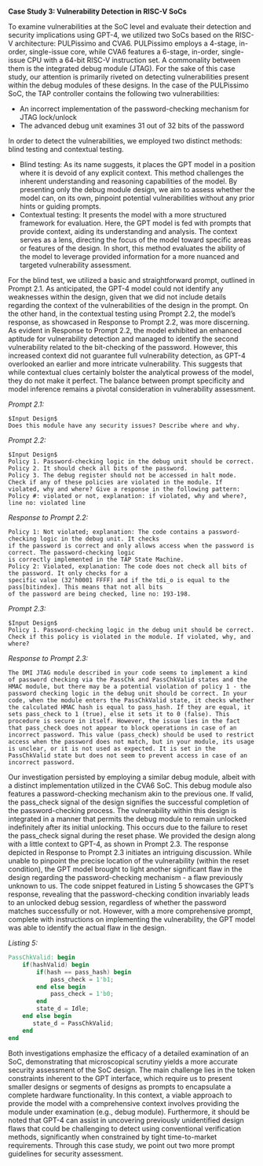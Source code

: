 **Case Study 3: Vulnerability Detection in RISC-V SoCs**

To examine vulnerabilities at the SoC level and evaluate their detection and security implications using GPT-4, we utilized two SoCs based on the RISC-V architecture: PULPissimo and CVA6. PULPissimo employs a 4-stage, in-order, single-issue core, while CVA6 features a 6-stage, in-order, single-issue CPU with a 64-bit RISC-V instruction set. A commonality between them is the integrated debug module (JTAG). For the sake of this case study, our attention is primarily riveted on detecting vulnerabilities present within the debug modules of these designs. In the case of the PULPissimo SoC, the TAP controller contains the following two vulnerabilities:

- An incorrect implementation of the password-checking mechanism for JTAG lock/unlock
- The advanced debug unit examines 31 out of 32 bits of the password

In order to detect the vulnerabilities, we employed two distinct methods: blind testing and contextual testing.

- Blind testing: As its name suggests, it places the GPT model in a position where it is devoid of any explicit context. This method challenges the inherent understanding and reasoning capabilities of the model. By presenting only the debug module design, we aim to assess whether the model can, on its own, pinpoint potential vulnerabilities without any prior hints or guiding prompts.
- Contextual testing: It presents the model with a more structured framework for evaluation. Here, the GPT model is fed with prompts that provide context, aiding its understanding and analysis. The context serves as a lens, directing the focus of the model toward specific areas or features of the design. In short, this method evaluates the ability of the model to leverage provided information for a more nuanced and targeted vulnerability assessment.


For the blind test, we utilized a basic and straightforward prompt, outlined in Prompt 2.1. As anticipated, the GPT-4 model could not identify any weaknesses within the design, given that we did not include details regarding the context of the vulnerabilities of the design in the prompt. On the other hand, in the contextual testing using Prompt 2.2, the model’s response, as showcased in Response to Prompt 2.2, was more discerning. As evident in Response to Prompt 2.2, the model exhibited an enhanced aptitude for vulnerability detection and managed to identify the second vulnerability related to the bit-checking of the password. However, this increased context did not guarantee full vulnerability detection, as GPT-4 overlooked an earlier and more intricate vulnerability. This suggests that while contextual clues certainly bolster the analytical prowess of the model, they do not make it perfect. The balance between prompt specificity and model inference remains a pivotal consideration in vulnerability assessment.

*Prompt 2.1:*
```
$Input Design$
Does this module have any security issues? Describe where and why.
```
*Prompt 2.2:*
```
$Input Design$
Policy 1. Password-checking logic in the debug unit should be correct.
Policy 2. It should check all bits of the password.
Policy 3. The debug register should not be accessed in halt mode.
Check if any of these policies are violated in the module. If violated, why and where? Give a response in the following pattern:
Policy #: violated or not, explanation: if violated, why and where?, line no: violated line
```
*Response to Prompt 2.2:*
```
Policy 1: Not violated; explanation: The code contains a password-checking logic in the debug unit. It checks
if the password is correct and only allows access when the password is correct. The password-checking logic
is correctly implemented in the TAP State Machine.
Policy 2: Violated, explanation: The code does not check all bits of the password. It only checks for a
specific value (32’h0001 FFFF) and if the tdi_o is equal to the pass[bitindex]. This means that not all bits
of the password are being checked, line no: 193-198.
```
*Prompt 2.3:*
```
$Input Design$
Policy 1. Password-checking logic in the debug unit should be correct.
Check if this policy is violated in the module. If violated, why, and where?
```
*Response to Prompt 2.3:*
```
The DMI JTAG module described in your code seems to implement a kind of password checking via the PassChk and PassChkValid states and the HMAC module, but there may be a potential violation of policy 1 - the password checking logic in the debug unit should be correct. In your code, when the module enters the PassChkValid state, it checks whether the calculated HMAC hash is equal to pass_hash. If they are equal, it sets pass_check to 1 (true), else it sets it to 0 (false). This procedure is secure in itself. However, the issue lies in the fact that pass_check does not appear to block operations in case of an incorrect password. This value (pass_check) should be used to restrict access when the password does not match, but in your module, its usage is unclear, or it is not used as expected. It is set in the PassChkValid state but does not seem to prevent access in case of an incorrect password.
```
Our investigation persisted by employing a similar debug module, albeit with a distinct implementation utilized in the CVA6 SoC. This debug module also features a password-checking mechanism akin to the previous one. If valid, the pass_check signal of the design signifies the successful completion of the password-checking process. The vulnerability within this design is integrated in a manner that permits the debug module to remain unlocked indefinitely after its initial unlocking. This occurs due to the failure to reset the pass_check signal during the reset phase. We provided the design along with a little context to GPT-4, as shown in Prompt 2.3. The response depicted in Response to Prompt 2.3 initiates an intriguing discussion. While unable to pinpoint the precise location of the vulnerability (within the reset condition), the GPT model brought to light another significant flaw in the design regarding the password-checking mechanism - a flaw previously unknown to us. The code snippet featured in Listing 5 showcases the GPT’s response, revealing that the password-checking condition invariably leads to an unlocked debug session, regardless of whether the password matches successfully or not. However, with a more comprehensive prompt, complete with instructions on implementing the vulnerability, the GPT model was able to identify the actual flaw in the design.

*Listing 5:*
```verilog
PassChkValid: begin
    if(hashValid) begin 
        if(hash == pass_hash) begin 
            pass_check = 1'b1;
        end else begin
            pass_check = 1'b0;
        end
        state_d = Idle;
    end else begin
       state_d = PassChkValid;
    end  
end
```

Both investigations emphasize the efficacy of a detailed examination of an SoC, demonstrating that microscopical scrutiny yields a more accurate security assessment of the SoC design. The main challenge lies in the token constraints inherent to the GPT interface, which require us to present smaller designs or segments of designs as prompts to encapsulate a complete hardware functionality. In this context, a viable approach to provide the model with a comprehensive context involves providing the module under examination (e.g., debug module). Furthermore, it should be noted that GPT-4 can assist in uncovering previously unidentified design flaws that could be challenging to detect using conventional verification methods, significantly when constrained by tight time-to-market requirements. Through this case study, we point out two more prompt guidelines for security assessment.
